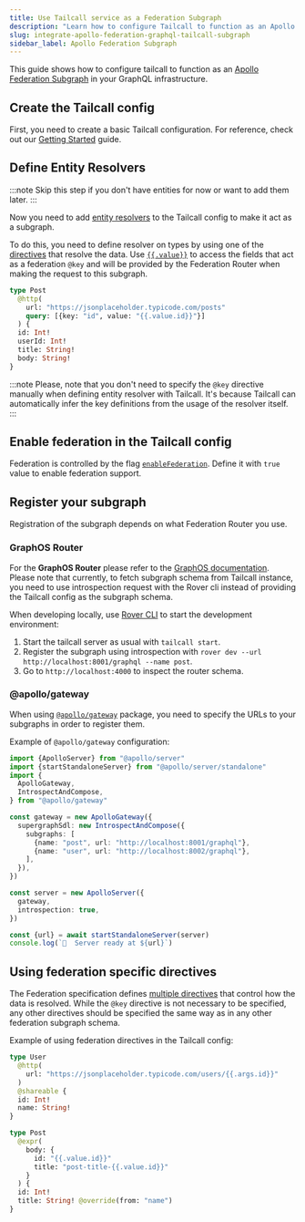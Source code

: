 ```yaml
---
title: Use Tailcall service as a Federation Subgraph
description: "Learn how to configure Tailcall to function as an Apollo Federation Subgraph, enabling seamless integration into a federated GraphQL environment."
slug: integrate-apollo-federation-graphql-tailcall-subgraph
sidebar_label: Apollo Federation Subgraph
---
```


This guide shows how to configure tailcall to function as an [Apollo Federation Subgraph](https://www.apollographql.com/docs/federation/building-supergraphs/subgraphs-overview/) in your GraphQL infrastructure.

## Create the Tailcall config

First, you need to create a basic Tailcall configuration. For reference, check out our [Getting Started](./getting-started.mdx) guide.

## Define Entity Resolvers

:::note
Skip this step if you don't have entities for now or want to add them later.
:::

Now you need to add [entity resolvers](https://www.apollographql.com/docs/federation/entities/) to the Tailcall config to make it act as a subgraph.

To do this, you need to define resolver on types by using one of the [directives](./directives.md) that resolve the data. Use [`{{.value}}`](https://tailcall.run/docs/graphql-resolver-context-tailcall/#value) to access the fields that act as a federation `@key` and will be provided by the Federation Router when making the request to this subgraph.

```graphql
type Post
  @http(
    url: "https://jsonplaceholder.typicode.com/posts"
    query: [{key: "id", value: "{{.value.id}}"}]
  ) {
  id: Int!
  userId: Int!
  title: String!
  body: String!
}
```

:::note
Please, note that you don't need to specify the `@key` directive manually when defining entity resolver with Tailcall. It's because Tailcall can automatically infer the key definitions from the usage of the resolver itself.
:::

## Enable federation in the Tailcall config

Federation is controlled by the flag [`enableFederation`](./directives/server.md#enablefederation). Define it with `true` value to enable federation support.

## Register your subgraph

Registration of the subgraph depends on what Federation Router you use.

### GraphOS Router

For the **GraphOS Router** please refer to the [GraphOS documentation](https://www.apollographql.com/docs/graphos/quickstart/cloud). Please note that currently, to fetch subgraph schema from Tailcall instance, you need to use introspection request with the Rover cli instead of providing the Tailcall config as the subgraph schema.

When developing locally, use [Rover CLI](https://www.apollographql.com/docs/rover/) to start the development environment:

1. Start the tailcall server as usual with `tailcall start`.
2. Register the subgraph using introspection with `rover dev --url http://localhost:8001/graphql --name post`.
3. Go to `http://localhost:4000` to inspect the router schema.

### @apollo/gateway

When using [`@apollo/gateway`](https://www.apollographql.com/docs/apollo-server/using-federation/api/apollo-gateway/) package, you need to specify the URLs to your subgraphs in order to register them.

Example of `@apollo/gateway` configuration:

```ts
import {ApolloServer} from "@apollo/server"
import {startStandaloneServer} from "@apollo/server/standalone"
import {
  ApolloGateway,
  IntrospectAndCompose,
} from "@apollo/gateway"

const gateway = new ApolloGateway({
  supergraphSdl: new IntrospectAndCompose({
    subgraphs: [
      {name: "post", url: "http://localhost:8001/graphql"},
      {name: "user", url: "http://localhost:8002/graphql"},
    ],
  }),
})

const server = new ApolloServer({
  gateway,
  introspection: true,
})

const {url} = await startStandaloneServer(server)
console.log(`🚀  Server ready at ${url}`)
```

## Using federation specific directives

The Federation specification defines [multiple directives](https://www.apollographql.com/docs/federation/federated-schemas/federated-directives) that control how the data is resolved. While the `@key` directive is not necessary to be specified, any other directives should be specified the same way as in any other federation subgraph schema.

Example of using federation directives in the Tailcall config:

```graphql
type User
  @http(
    url: "https://jsonplaceholder.typicode.com/users/{{.args.id}}"
  )
  @shareable {
  id: Int!
  name: String!
}

type Post
  @expr(
    body: {
      id: "{{.value.id}}"
      title: "post-title-{{.value.id}}"
    }
  ) {
  id: Int!
  title: String! @override(from: "name")
}
```
